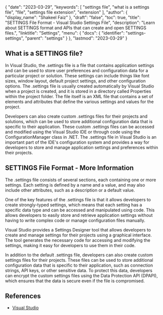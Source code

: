{
  "date": "2023-03-29",
  "keywords": [
    "settings file",
    "what is a settings file",
    "file",
    "settings file extension",
    "extension"
  ],
  "author": {
    "display_name": "Shakeel Faiz"
  },
  "draft": "false",
  "toc": true,
  "title": "SETTINGS File Format - Visual Studio Settings File",
  "description": "Learn about SETTINGS format and APIs that can create and open SETTINGS files.",
  "linktitle": "Settings",
  "menu": {
    "docs": {
      "identifier": "settings-settings",
      "parent": "settings"
    }
  },
  "lastmod": "2023-03-29"
}

## What is a SETTINGS file?

In Visual Studio, the .settings file is a file that contains application settings and can be used to store user preferences and configuration data for a particular project or solution. These settings can include things like font sizes, window layout, default project settings, and other configuration options. The .settings file is usually created automatically by Visual Studio when a project is created, and it is stored in a directory called Properties within the project folder. The file itself is an XML file that contains a set of elements and attributes that define the various settings and values for the project.

Developers can also create custom .settings files for their projects and solutions, which can be used to store additional configuration data that is specific to their application. These custom .settings files can be accessed and modified using the Visual Studio IDE or through code using the ConfigurationManager class in .NET. The .settings file in Visual Studio is an important part of the IDE's configuration system and provides a way for developers to store and manage application settings and preferences within their projects.

## SETTINGS File Format - More Information

The .settings file consists of several sections, each containing one or more settings. Each setting is defined by a name and a value, and may also include other attributes, such as a description or a default value. 

One of the key features of the .settings file is that it allows developers to create strongly-typed settings, which means that each setting has a specific data type and can be accessed and manipulated using code. This allows developers to easily store and retrieve application settings without having to write complex code or manage configuration files manually.

Visual Studio provides a Settings Designer tool that allows developers to create and manage settings for their projects using a graphical interface. The tool generates the necessary code for accessing and modifying the settings, making it easy for developers to use them in their code.

In addition to the default .settings file, developers can also create custom settings files for their projects. These files can be used to store additional configuration data that is specific to their application, such as connection strings, API keys, or other sensitive data. To protect this data, developers can encrypt the custom settings files using the Data Protection API (DPAPI), which ensures that the data is secure even if the file is compromised.

## References
* [Visual Studio](https://en.wikipedia.org/wiki/Visual_Studio)
